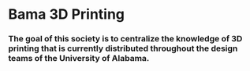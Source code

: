 # Bama 3D Printing
### The goal of this society is to centralize the knowledge of 3D printing that is currently distributed throughout the design teams of the University of Alabama. 
